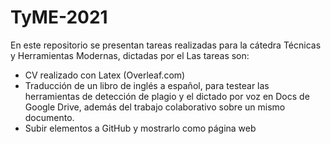 # TyME-2021

En este repositorio se presentan tareas realizadas para la cátedra Técnicas y Herramientas Modernas, dictadas por el 
Las tareas son:
- CV realizado con Latex (Overleaf.com)
- Traducción de un libro de inglés a español, para testear las herramientas de detección de plagio y el dictado por voz en Docs de Google Drive, además del trabajo colaborativo sobre un mismo documento.
- Subir elementos a GitHub y mostrarlo como página web
